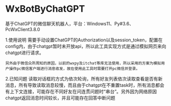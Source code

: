 # WxBotByChatGPT
基于ChatGPT的微信聊天机器人，平台：Windows11、Py#3.6、PcWxClient3.8.0

1.使用说明
    需要手动设置ChatGPT的Authorization以及session_token，配置在config内，由于chatgpt暂时未开放api，所以此工具实现方式是通过模拟网页来向chatgpt进行请求。

    另外由于微信众所周知的原因，以前的wxpy及itchat等库无法使用，所以采用的方案为模拟用户操作pc微信客户端进行消息收发，故在使用此工具时需要打开pc微信并登录。

2.已知问题
    读取对话框的方式为依次轮询，所有好友列表依次读取查看是否有新消息，所有导致读取消息较慢，而且由于chatgpt在不重置task时，所有消息都会有上下文连接，可能存在不同好友在问连贯问题时“串台”。另外因为网络原因chatgpt返回消息时间较长，并且可能存在回答中断问题